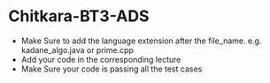 # Chitkara-BT3-ADS

- Make Sure to add the language extension after the file_name. e.g. kadane_algo.java or prime.cpp
- Add your code in the corresponding lecture
- Make Sure your code is passing all the test cases
